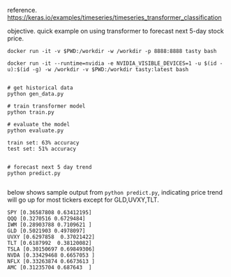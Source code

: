 
reference. https://keras.io/examples/timeseries/timeseries_transformer_classification

objective. quick example on using transformer to forecast next 5-day stock price.

```
docker run -it -v $PWD:/workdir -w /workdir -p 8888:8888 tasty bash

docker run -it --runtime=nvidia -e NVIDIA_VISIBLE_DEVICES=1 -u $(id -u):$(id -g) -w /workdir -v $PWD:/workdir tasty:latest bash


# get historical data
python gen_data.py

# train transformer model
python train.py

# evaluate the model
python evaluate.py

train set: 63% accuracy
test set: 51% accuracy


# forecast next 5 day trend
python predict.py


```

below shows sample output from `python predict.py`, indicating price trend will go up for most tickers except for GLD,UVXY,TLT.

```
SPY [0.36587808 0.63412195]
QQQ [0.3270516 0.6729484]
IWM [0.28903788 0.7109621 ]
GLD [0.5021903 0.4978097]
UVXY [0.6297858  0.37021422]
TLT [0.6187992  0.38120082]
TSLA [0.30150697 0.69849306]
NVDA [0.33429468 0.6657053 ]
NFLX [0.33263874 0.6673613 ]
AMC [0.31235704 0.687643  ]
```

